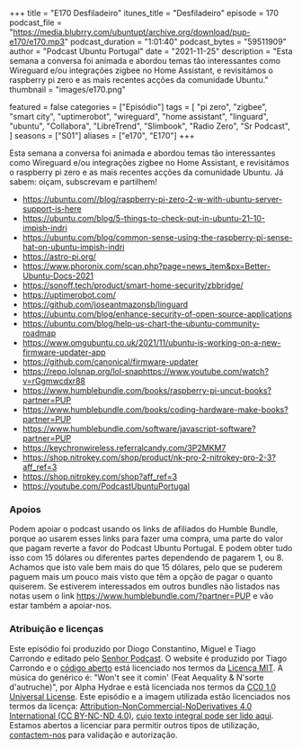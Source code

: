 +++
title = "E170 Desfiladeiro"
itunes_title = "Desfiladeiro"
episode = 170
podcast_file = "https://media.blubrry.com/ubuntupt/archive.org/download/pup-e170/e170.mp3"
podcast_duration = "1:01:40"
podcast_bytes = "59511909"
author = "Podcast Ubuntu Portugal"
date = "2021-11-25"
description = "Esta semana a conversa foi animada e abordou temas tão interessantes como Wireguard e/ou integrações zigbee no Home Assistant, e revisitámos o raspberry pi zero e as mais recentes acções da comunidade Ubuntu."
thumbnail = "images/e170.png"

featured = false
categories = ["Episódio"]
tags = [
  "pi zero",
  "zigbee",
  "smart city",
  "uptimerobot",
  "wireguard",
  "home assistant",
  "linguard",
  "ubuntu",
  "Collabora",
  "LibreTrend",
  "Slimbook",
  "Radio Zero",
  "Sr Podcast",
]
seasons = ["S01"]
aliases = ["e170", "E170"]
+++

Esta semana a conversa foi animada e abordou temas tão interessantes como Wireguard e/ou integrações zigbee no Home Assistant, e revisitámos o raspberry pi zero e as mais recentes acções da comunidade Ubuntu.
Já sabem: oiçam, subscrevam e partilhem!

* https://ubuntu.com//blog/raspberry-pi-zero-2-w-with-ubuntu-server-support-is-here
* https://ubuntu.com/blog/5-things-to-check-out-in-ubuntu-21-10-impish-indri
* https://ubuntu.com/blog/common-sense-using-the-raspberry-pi-sense-hat-on-ubuntu-impish-indri
* https://astro-pi.org/
* https://www.phoronix.com/scan.php?page=news_item&px=Better-Ubuntu-Docs-2021
* https://sonoff.tech/product/smart-home-security/zbbridge/
* https://uptimerobot.com/
* https://github.com/joseantmazonsb/linguard
* https://ubuntu.com/blog/enhance-security-of-open-source-applications
* https://ubuntu.com/blog/help-us-chart-the-ubuntu-community-roadmap
* https://www.omgubuntu.co.uk/2021/11/ubuntu-is-working-on-a-new-firmware-updater-app
* https://github.com/canonical/firmware-updater
* https://repo.lolsnap.org/lol-snaphttps://www.youtube.com/watch?v=rGgmwcdxr88
* https://www.humblebundle.com/books/raspberry-pi-uncut-books?partner=PUP
* https://www.humblebundle.com/books/coding-hardware-make-books?partner=PUP
* https://www.humblebundle.com/software/javascript-software?partner=PUP
* https://keychronwireless.referralcandy.com/3P2MKM7
* https://shop.nitrokey.com/shop/product/nk-pro-2-nitrokey-pro-2-3?aff_ref=3
* https://shop.nitrokey.com/shop?aff_ref=3
* https://youtube.com/PodcastUbuntuPortugal


### Apoios
Podem apoiar o podcast usando os links de afiliados do Humble Bundle, porque ao usarem esses links para fazer uma compra, uma parte do valor que pagam reverte a favor do Podcast Ubuntu Portugal.
E podem obter tudo isso com 15 dólares ou diferentes partes dependendo de pagarem 1, ou 8.
Achamos que isto vale bem mais do que 15 dólares, pelo que se puderem paguem mais um pouco mais visto que têm a opção de pagar o quanto quiserem.
Se estiverem interessados em outros bundles não listados nas notas usem o link https://www.humblebundle.com/?partner=PUP e vão estar também a apoiar-nos.

### Atribuição e licenças
Este episódio foi produzido por Diogo Constantino, Miguel e Tiago Carrondo e editado pelo [Senhor Podcast](https://senhorpodcast.pt/).
O website é produzido por Tiago Carrondo e o [código aberto](https://gitlab.com/podcastubuntuportugal/website) está licenciado nos termos da [Licença MIT](https://gitlab.com/podcastubuntuportugal/website/main/LICENSE).
A música do genérico é: "Won't see it comin' (Feat Aequality & N'sorte d'autruche)", por Alpha Hydrae e está licenciada nos termos da [CC0 1.0 Universal License](https://creativecommons.org/publicdomain/zero/1.0/).
Este episódio e a imagem utilizada estão licenciados nos termos da licença: [Attribution-NonCommercial-NoDerivatives 4.0 International (CC BY-NC-ND 4.0)](https://creativecommons.org/licenses/by-nc-nd/4.0/), [cujo texto integral pode ser lido aqui](https://creativecommons.org/licenses/by-nc-nd/4.0/legalcode). Estamos abertos a licenciar para permitir outros tipos de utilização, [contactem-nos](https://podcastubuntuportugal.org/contactos) para validação e autorização.

